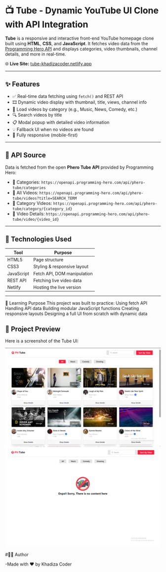 # 📺 Tube - Dynamic YouTube UI Clone with API Integration

**Tube** is a responsive and interactive front-end YouTube homepage clone built using **HTML**, **CSS**, and **JavaScript**. It fetches video data from the [Programming Hero API](https://openapi.programming-hero.com/api/phero-tube) and displays categories, video thumbnails, channel details, and more in real-time.

🌐 **Live Site:** [tube-khadizacoder.netlify.app](https://tube-khadizacoder.netlify.app/)

---

## ✨ Features

- ✅ Real-time data fetching using `fetch()` and REST API
- 🎞️ Dynamic video display with thumbnail, title, views, channel info
- 📂 Load videos by category (e.g., Music, News, Comedy, etc.)
- 🔍 Search videos by title
- 📋 Modal popup with detailed video information
- 💡 Fallback UI when no videos are found
- 📱 Fully responsive (mobile-first)

---

## 🔗 API Source

Data is fetched from the open **Phero Tube API** provided by Programming Hero:

- 🔸 Categories: `https://openapi.programming-hero.com/api/phero-tube/categories`
- 🔸 All Videos: `https://openapi.programming-hero.com/api/phero-tube/videos?title=SEARCH_TERM`
- 🔸 Category Videos: `https://openapi.programming-hero.com/api/phero-tube/category/{category_id}`
- 🔸 Video Details: `https://openapi.programming-hero.com/api/phero-tube/video/{video_id}`

---

## 🧰 Technologies Used

| Tool          | Purpose                        |
|---------------|--------------------------------|
| HTML5         | Page structure                 |
| CSS3          | Styling & responsive layout    |
| JavaScript    | Fetch API, DOM manipulation    |
| REST API      | Fetching live video data       |
| Netlify       | Hosting the live version       |

---

🧠 Learning Purpose
This project was built to practice:
Using fetch API
Handling API data
Building modular JavaScript functions
Creating responsive layouts
Designing a full UI from scratch with dynamic data

## 📸 Project Preview

Here is a screenshot of the Tube UI:

![Tube UI Screenshot](images/screenshot.png)
![Tube UI Screenshot](images/screenshot2.png)

#🙋‍♀️ Author

-Made with ❤️ by Khadiza Coder
